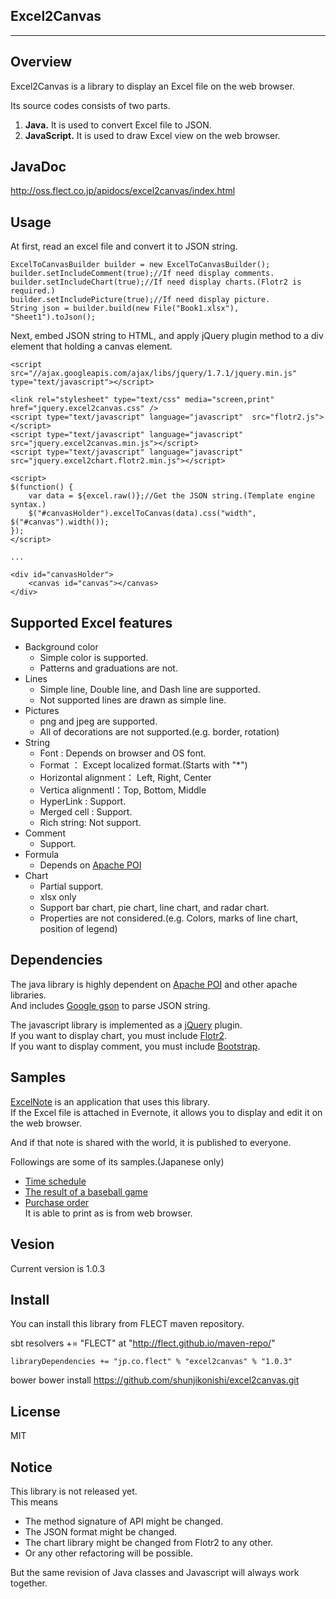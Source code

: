 Excel2Canvas
-----------------
-----------------

Overview
--------
Excel2Canvas is a library to display an Excel file on the web browser.

Its source codes consists of two parts.

1. **Java.** It is used to convert Excel file to JSON.
2. **JavaScript.** It is used to draw Excel view on the web browser.

JavaDoc
-------
http://oss.flect.co.jp/apidocs/excel2canvas/index.html

Usage
-----
At first, read an excel file and convert it to JSON string.

    ExcelToCanvasBuilder builder = new ExcelToCanvasBuilder();
    builder.setIncludeComment(true);//If need display comments.
    builder.setIncludeChart(true);//If need display charts.(Flotr2 is required.)
    builder.setIncludePicture(true);//If need display picture.
    String json = builder.build(new File("Book1.xlsx"), "Sheet1").toJson();
    
Next, embed JSON string to HTML, and apply jQuery plugin method to a div element that holding a canvas element.

    <script src="//ajax.googleapis.com/ajax/libs/jquery/1.7.1/jquery.min.js" type="text/javascript"></script>
    
    <link rel="stylesheet" type="text/css" media="screen,print" href="jquery.excel2canvas.css" />
    <script type="text/javascript" language="javascript"  src="flotr2.js"></script>
    <script type="text/javascript" language="javascript"  src="jquery.excel2canvas.min.js"></script>
    <script type="text/javascript" language="javascript"  src="jquery.excel2chart.flotr2.min.js"></script>

    <script>
    $(function() {
    	var data = ${excel.raw()};//Get the JSON string.(Template engine syntax.)
    	$("#canvasHolder").excelToCanvas(data).css("width", $("#canvas").width());
    });
    </script>
    
    ...
    
    <div id="canvasHolder">
    	<canvas id="canvas"></canvas>
    </div>

Supported Excel features
------------------------
* Background color
    * Simple color is supported.
    * Patterns and graduations are not.
* Lines
    * Simple line, Double line, and Dash line are supported.
    * Not supported lines are drawn as simple line.
* Pictures
    * png and jpeg are supported.
    * All of decorations are not supported.(e.g. border, rotation)
* String
    * Font : Depends on browser and OS font.
    * Format ： Except localized format.(Starts with "*")
    * Horizontal alignment： Left, Right, Center
    * Vertica alignmentl：Top, Bottom, Middle
    * HyperLink : Support.
    * Merged cell : Support.
    * Rich string: Not support.
* Comment
    * Support.
* Formula
    * Depends on [Apache POI](http://poi.apache.org/)
* Chart
    * Partial support.
    * xlsx only
    * Support bar chart, pie chart, line chart, and radar chart.
    * Properties are not considered.(e.g. Colors, marks of line chart, position of legend)
    
Dependencies
------------
The java library is highly dependent on [Apache POI](http://poi.apache.org/) and other apache libraries.  
And includes [Google gson](https://code.google.com/p/google-gson/) to parse JSON string.


The javascript library is implemented as a [jQuery](http://jquery.com/) plugin.  
If you want to display chart, you must include [Flotr2](http://humblesoftware.com/flotr2/).  
If you want to display comment, you must include [Bootstrap](http://twitter.github.com/bootstrap/).  

Samples
-------
[ExcelNote](https://excelnote.herokuapp.com/) is an application that uses this library.  
If the Excel file is attached in Evernote, it allows you to display and edit it on the web browser.

And if that note is shared with the world, it is published to everyone.

Followings are some of its samples.(Japanese only)

- [Time schedule](http://excelnote.herokuapp.com/share/note/s91/90ae165a-18b7-4879-a667-6ad15bbcd57b/5e1a3c243456d0e3daf8bd42005a22e0?theme=humanity)
- [The result of a baseball game](http://excelnote.herokuapp.com/share/note/s91/e94bd16f-465a-4a24-b71e-dff906cf3395/67079ce23db9c8af6df06b33d12c8e70?theme=sunny)
- [Purchase order](https://excelnote.herokuapp.com/share/excel/s91/09880d80-43bd-4728-9f8f-300b84a3a32c/151561d3185ea4c1dc7fa3ab3f2db653?sheet=%E7%99%BA%E6%B3%A8%E6%9B%B8&theme=redmond)  
  It is able to print as is from web browser.

Vesion
------
Current version is 1.0.3

Install
-------
You can install this library from FLECT maven repository.

sbt
    resolvers += "FLECT" at "http://flect.github.io/maven-repo/"
    
    libraryDependencies += "jp.co.flect" % "excel2canvas" % "1.0.3"

bower
    bower install https://github.com/shunjikonishi/excel2canvas.git

License
-------
MIT

Notice
------
This library is not released yet.  
This means

- The method signature of API might be changed.
- The JSON format might be changed.
- The chart library might be changed from Flotr2 to any other.
- Or any other refactoring will be possible.

But the same revision of Java classes and Javascript will always work together.

